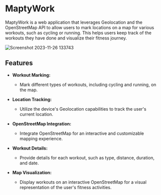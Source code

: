 # MaptyWork

MaptyWork is a web application that leverages Geolocation and the OpenStreetMap API to allow users to mark locations on a map for various workouts, such as cycling or running. This helps users keep track of the workouts they have done and visualize their fitness journey.


![Screenshot 2023-11-26 133743](https://github.com/suryasv0729/Mapty/assets/134188383/441c0e5e-9b81-4248-b25d-31ffaee471aa)

## Features

- **Workout Marking:**
  - Mark different types of workouts, including cycling and running, on the map.

- **Location Tracking:**
  - Utilize the device's Geolocation capabilities to track the user's current location.

- **OpenStreetMap Integration:**
  - Integrate OpenStreetMap for an interactive and customizable mapping experience.

- **Workout Details:**
  - Provide details for each workout, such as type, distance, duration, and date.

- **Map Visualization:**
  - Display workouts on an interactive OpenStreetMap for a visual representation of the user's fitness activities.
